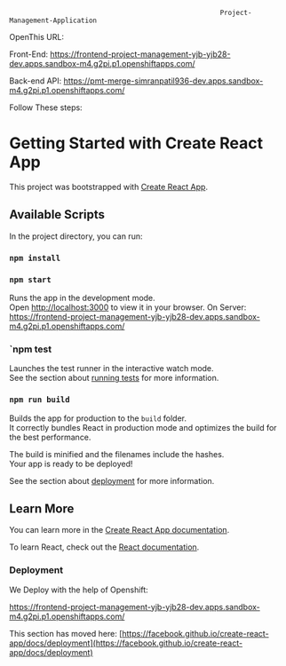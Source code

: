                                                          Project-Management-Application
                                                                                  
OpenThis URL:

Front-End:  https://frontend-project-management-yjb-yjb28-dev.apps.sandbox-m4.g2pi.p1.openshiftapps.com/

Back-end API:   https://pmt-merge-simranpatil936-dev.apps.sandbox-m4.g2pi.p1.openshiftapps.com/
    

Follow These steps:
# Getting Started with Create React App

This project was bootstrapped with [Create React App](https://github.com/facebook/create-react-app).

## Available Scripts

In the project directory, you can run:

### `npm install`

### `npm start`

Runs the app in the development mode.\
Open [http://localhost:3000](http://localhost:3000) to view it in your browser.
On Server: 
https://frontend-project-management-yjb-yjb28-dev.apps.sandbox-m4.g2pi.p1.openshiftapps.com/



### `npm test

Launches the test runner in the interactive watch mode.\
See the section about [running tests](https://facebook.github.io/create-react-app/docs/running-tests) for more information.

### `npm run build`

Builds the app for production to the `build` folder.\
It correctly bundles React in production mode and optimizes the build for the best performance.

The build is minified and the filenames include the hashes.\
Your app is ready to be deployed!

See the section about [deployment](https://facebook.github.io/create-react-app/docs/deployment) for more information.


## Learn More

You can learn more in the [Create React App documentation](https://facebook.github.io/create-react-app/docs/getting-started).

To learn React, check out the [React documentation](https://reactjs.org/).


### Deployment
We Deploy with the help of Openshift:

  https://frontend-project-management-yjb-yjb28-dev.apps.sandbox-m4.g2pi.p1.openshiftapps.com/
  
This section has moved here: [https://facebook.github.io/create-react-app/docs/deployment](https://facebook.github.io/create-react-app/docs/deployment)



